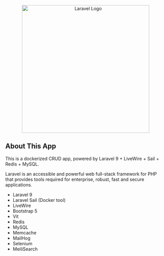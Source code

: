<p align="center"><a href="https://laravel.com" target="_blank"><img src="https://raw.githubusercontent.com/laravel/art/master/logo-lockup/5%20SVG/2%20CMYK/1%20Full%20Color/laravel-logolockup-cmyk-red.svg" width="400" alt="Laravel Logo"></a></p>

## About This App

This is a dockerized CRUD app, powered by Laravel 9 + LiveWire + Sail + Redis + MySQL.

Laravel is an accessible and powerful web full-stack framework for PHP that provides tools required for enterprise, robust, fast and secure applications.

- Laravel 9
- Laravel Sail (Docker tool)
- LiveWire
- Bootstrap 5
- Vit
- Redis
- MySQL
- Memcache
- MailHog
- Selenium
- MeiliSearch
